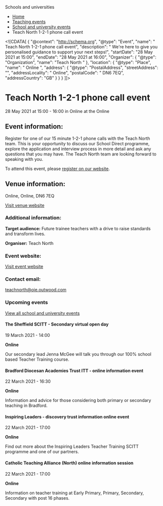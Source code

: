 Schools and universities

*   [Home](/)
*   [Teaching events](/teaching-events)
*   [School and university events](/teaching-events/training-provider-events)
*   Teach North 1-2-1 phone call event

<!\[CDATA\[ { "@context": "http://schema.org", "@type": "Event", "name": " Teach North 1-2-1 phone call event", "description": " We&#039;re here to give you personalised guidance to support your next steps!", "startDate": "28 May 2021 at 15:00", "endDate": "28 May 2021 at 16:00", "Organizer": { "@type": "Organization", "name": "Teach North " }, "location": { "@type": "Place", "name": " Online ", "address": { "@type": "PostalAddress", "streetAddress": "", "addressLocality": " Online", "postalCode": " DN6 7EQ", "addressCountry": "GB" } } } \]\]>

Teach North 1-2-1 phone call event
==================================

28 May 2021 at 15:00 - 16:00 in Online at the Online

Event information:
------------------

Register for one of our 15 minute 1-2-1 phone calls with the Teach North team. This is your opportunity to discuss our School Direct programme, explore the application and interview process in more detail and ask any questions that you may have. The Teach North team are looking forward to speaking with you.

To attend this event, please [register on our website](https://teachnorth.com/information-events).

Venue information:
------------------

Online, Online, DN6 7EQ

[Visit venue website](https://teachnorth.com/ "Online")

### Additional information:

**Target audience:** Future trainee teachers with a drive to raise standards and transform lives.

**Organiser:** Teach North

### Event website:

[Visit event website](https://teachnorth.com/information-events)

### Contact email:

[teachnorth@oie.outwood.com](mailto:teachnorth@oie.outwood.com)

### Upcoming events

[View all school and university events](/teaching-events/training-provider-events)

[](/teaching-events/training-provider-events/210319-the-sheffield-scitt-secondary-virtual-open-day)

#### The Sheffield SCITT - Secondary virtual open day

19 March 2021 - 14:00

**Online**

Our secondary lead Jenna McGee will talk you through our 100% school based Teacher Training course.

[](/teaching-events/training-provider-events/210322-bradford-diocesan-academies-trust-itt-online-information-event)

#### Bradford Diocesan Academies Trust ITT - online information event

22 March 2021 - 16:30

**Online**

Information and advice for those considering both primary or secondary teaching in Bradford.

[](/teaching-events/training-provider-events/210322-inspiring-leaders-discovery-trust-information-online-event)

#### Inspiring Leaders - discovery trust information online event

22 March 2021 - 17:00

**Online**

Find out more about the Inspiring Leaders Teacher Training SCITT programme and one of our partners.

[](/teaching-events/training-provider-events/210322-catholic-teaching-alliance-north-online-information-session)

#### Catholic Teaching Alliance (North) online information session

22 March 2021 - 17:00

**Online**

Information on teacher training at Early Primary, Primary, Secondary, Secondary with post 16 phases.